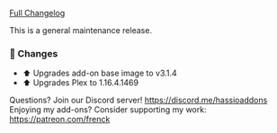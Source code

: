 [Full Changelog][changelog]

This is a general maintenance release.

### :hammer: Changes

- :arrow_up: Upgrades add-on base image to v3.1.4
- :arrow_up: Upgrades Plex to 1.16.4.1469

[changelog]: https://github.com/hassio-addons/addon-plex/compare/v2.1.1...v2.1.2

Questions? Join our Discord server! https://discord.me/hassioaddons
Enjoying my add-ons? Consider supporting my work: https://patreon.com/frenck